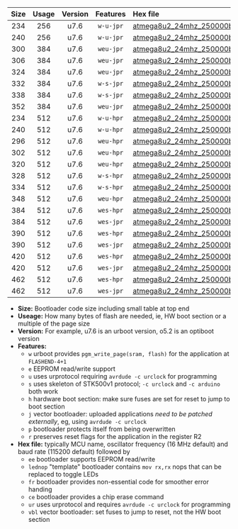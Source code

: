 |Size|Usage|Version|Features|Hex file|
|:-:|:-:|:-:|:-:|:--|
|234|256|u7.6|`w-u-jpr`|[atmega8u2_24mhz_250000bps_ur_vbl.hex](https://raw.githubusercontent.com/stefanrueger/urboot/main/atmega8u2_24mhz_250000bps_ur_vbl.hex)|
|240|256|u7.6|`w-u-jpr`|[atmega8u2_24mhz_250000bps_lednop_ur_vbl.hex](https://raw.githubusercontent.com/stefanrueger/urboot/main/atmega8u2_24mhz_250000bps_lednop_ur_vbl.hex)|
|300|384|u7.6|`weu-jpr`|[atmega8u2_24mhz_250000bps_ee_ur_vbl.hex](https://raw.githubusercontent.com/stefanrueger/urboot/main/atmega8u2_24mhz_250000bps_ee_ur_vbl.hex)|
|306|384|u7.6|`weu-jpr`|[atmega8u2_24mhz_250000bps_ee_lednop_ur_vbl.hex](https://raw.githubusercontent.com/stefanrueger/urboot/main/atmega8u2_24mhz_250000bps_ee_lednop_ur_vbl.hex)|
|324|384|u7.6|`weu-jpr`|[atmega8u2_24mhz_250000bps_ee_lednop_fr_ur_vbl.hex](https://raw.githubusercontent.com/stefanrueger/urboot/main/atmega8u2_24mhz_250000bps_ee_lednop_fr_ur_vbl.hex)|
|332|384|u7.6|`w-s-jpr`|[atmega8u2_24mhz_250000bps_vbl.hex](https://raw.githubusercontent.com/stefanrueger/urboot/main/atmega8u2_24mhz_250000bps_vbl.hex)|
|338|384|u7.6|`w-s-jpr`|[atmega8u2_24mhz_250000bps_lednop_vbl.hex](https://raw.githubusercontent.com/stefanrueger/urboot/main/atmega8u2_24mhz_250000bps_lednop_vbl.hex)|
|352|384|u7.6|`weu-jpr`|[atmega8u2_24mhz_250000bps_ee_lednop_fr_ce_ur_vbl.hex](https://raw.githubusercontent.com/stefanrueger/urboot/main/atmega8u2_24mhz_250000bps_ee_lednop_fr_ce_ur_vbl.hex)|
|234|512|u7.6|`w-u-hpr`|[atmega8u2_24mhz_250000bps_ur.hex](https://raw.githubusercontent.com/stefanrueger/urboot/main/atmega8u2_24mhz_250000bps_ur.hex)|
|240|512|u7.6|`w-u-hpr`|[atmega8u2_24mhz_250000bps_lednop_ur.hex](https://raw.githubusercontent.com/stefanrueger/urboot/main/atmega8u2_24mhz_250000bps_lednop_ur.hex)|
|296|512|u7.6|`weu-hpr`|[atmega8u2_24mhz_250000bps_ee_ur.hex](https://raw.githubusercontent.com/stefanrueger/urboot/main/atmega8u2_24mhz_250000bps_ee_ur.hex)|
|302|512|u7.6|`weu-hpr`|[atmega8u2_24mhz_250000bps_ee_lednop_ur.hex](https://raw.githubusercontent.com/stefanrueger/urboot/main/atmega8u2_24mhz_250000bps_ee_lednop_ur.hex)|
|320|512|u7.6|`weu-hpr`|[atmega8u2_24mhz_250000bps_ee_lednop_fr_ur.hex](https://raw.githubusercontent.com/stefanrueger/urboot/main/atmega8u2_24mhz_250000bps_ee_lednop_fr_ur.hex)|
|328|512|u7.6|`w-s-hpr`|[atmega8u2_24mhz_250000bps.hex](https://raw.githubusercontent.com/stefanrueger/urboot/main/atmega8u2_24mhz_250000bps.hex)|
|334|512|u7.6|`w-s-hpr`|[atmega8u2_24mhz_250000bps_lednop.hex](https://raw.githubusercontent.com/stefanrueger/urboot/main/atmega8u2_24mhz_250000bps_lednop.hex)|
|348|512|u7.6|`weu-hpr`|[atmega8u2_24mhz_250000bps_ee_lednop_fr_ce_ur.hex](https://raw.githubusercontent.com/stefanrueger/urboot/main/atmega8u2_24mhz_250000bps_ee_lednop_fr_ce_ur.hex)|
|384|512|u7.6|`wes-hpr`|[atmega8u2_24mhz_250000bps_ee.hex](https://raw.githubusercontent.com/stefanrueger/urboot/main/atmega8u2_24mhz_250000bps_ee.hex)|
|384|512|u7.6|`wes-jpr`|[atmega8u2_24mhz_250000bps_ee_vbl.hex](https://raw.githubusercontent.com/stefanrueger/urboot/main/atmega8u2_24mhz_250000bps_ee_vbl.hex)|
|390|512|u7.6|`wes-hpr`|[atmega8u2_24mhz_250000bps_ee_lednop.hex](https://raw.githubusercontent.com/stefanrueger/urboot/main/atmega8u2_24mhz_250000bps_ee_lednop.hex)|
|390|512|u7.6|`wes-jpr`|[atmega8u2_24mhz_250000bps_ee_lednop_vbl.hex](https://raw.githubusercontent.com/stefanrueger/urboot/main/atmega8u2_24mhz_250000bps_ee_lednop_vbl.hex)|
|420|512|u7.6|`wes-hpr`|[atmega8u2_24mhz_250000bps_ee_lednop_fr.hex](https://raw.githubusercontent.com/stefanrueger/urboot/main/atmega8u2_24mhz_250000bps_ee_lednop_fr.hex)|
|420|512|u7.6|`wes-jpr`|[atmega8u2_24mhz_250000bps_ee_lednop_fr_vbl.hex](https://raw.githubusercontent.com/stefanrueger/urboot/main/atmega8u2_24mhz_250000bps_ee_lednop_fr_vbl.hex)|
|462|512|u7.6|`wes-hpr`|[atmega8u2_24mhz_250000bps_ee_lednop_fr_ce.hex](https://raw.githubusercontent.com/stefanrueger/urboot/main/atmega8u2_24mhz_250000bps_ee_lednop_fr_ce.hex)|
|462|512|u7.6|`wes-jpr`|[atmega8u2_24mhz_250000bps_ee_lednop_fr_ce_vbl.hex](https://raw.githubusercontent.com/stefanrueger/urboot/main/atmega8u2_24mhz_250000bps_ee_lednop_fr_ce_vbl.hex)|

- **Size:** Bootloader code size including small table at top end
- **Useage:** How many bytes of flash are needed, ie, HW boot section or a multiple of the page size
- **Version:** For example, u7.6 is an urboot version, o5.2 is an optiboot version
- **Features:**
  + `w` urboot provides `pgm_write_page(sram, flash)` for the application at `FLASHEND-4+1`
  + `e` EEPROM read/write support
  + `u` uses urprotocol requiring `avrdude -c urclock` for programming
  + `s` uses skeleton of STK500v1 protocol; `-c urclock` and `-c arduino` both work
  + `h` hardware boot section: make sure fuses are set for reset to jump to boot section
  + `j` vector bootloader: uploaded applications *need to be patched externally*, eg, using `avrdude -c urclock`
  + `p` bootloader protects itself from being overwritten
  + `r` preserves reset flags for the application in the register R2
- **Hex file:** typically MCU name, oscillator frequency (16 MHz default) and baud rate (115200 default) followed by
  + `ee` bootloader supports EEPROM read/write
  + `lednop` "template" bootloader contains `mov rx,rx` nops that can be replaced to toggle LEDs
  + `fr` bootloader provides non-essential code for smoother error handing
  + `ce` bootloader provides a chip erase command
  + `ur` uses urprotocol and requires `avrdude -c urclock` for programming
  + `vbl` vector bootloader: set fuses to jump to reset, not the HW boot section
